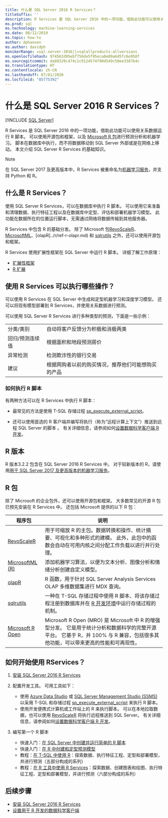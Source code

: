 ```yaml
---
title: 什么是 SQL Server 2016 R Services？
titleSuffix: ''
description: R Services 是 SQL Server 2016 中的一项功能，借助此功能可以使用关系数据运行 R 脚本。 可以使用开源包和框架，以及 Microsoft R 包进行预测分析和机器学习。 脚本在数据库中执行，而不将数据移动到 SQL Server 外部或是在网络上移动。 本文介绍 SQL Server R Services 的基础知识。
ms.prod: sql
ms.technology: machine-learning-services
ms.date: 08/12/2019
ms.topic: how-to
author: dphansen
ms.author: davidph
monikerRange: =sql-server-2016||=sqlallproducts-allversions
ms.openlocfilehash: 974562d95ebf756de5f95eca0e89a6d5fc6e958f
ms.sourcegitcommit: da88320c474c1c9124574f90d549c50ee3387b4c
ms.translationtype: HT
ms.contentlocale: zh-CN
ms.lasthandoff: 07/01/2020
ms.locfileid: "85775392"
---
```

# <a name="what-is-sql-server-2016-r-services"></a>什么是 SQL Server 2016 R Services？
 [!INCLUDE [SQL Server](../../includes/applies-to-version/sqlserver.md)]

R Services 是 SQL Server 2016 中的一项功能，借助此功能可以使用关系数据运行 R 脚本。 可以使用开源包和框架，以及 [Microsoft R 包](#packages)进行预测分析和机器学习。 脚本在数据库中执行，而不将数据移动到 SQL Server 外部或是在网络上移动。 本文介绍 SQL Server R Services 的基础知识。

> [!Note]
> 在 SQL Server 2017 及更高版本中，R Services 被重命名为[机器学习服务](../sql-server-machine-learning-services.md)，并支持 Python 和 R。

## <a name="what-is-r-services"></a>什么是 R Services？

使用 SQL Server R Services，可以在数据库中执行 R 脚本。 可以使用它来准备和清理数据、执行特征工程以及在数据库中定型、评估和部署机器学习模型。 此功能在数据所在的位置运行脚本，无需通过网络将数据传输到其他服务器。

R Services 中包含 R 的基础分发。 除了 Microsoft 包[RevoScaleR](../r/ref-r-revoscaler.md)、[MicrosoftML](../r/ref-r-microsoftml.md)、[olapR]../r/ref-r-olapr.md) 和 [sqlrutils](../r/ref-r-sqlrutils.md) 之外，还可以使用开源包和框架。

R Services 使用扩展性框架在 SQL Server 中运行 R 脚本。 详细了解工作原理：

+ [扩展性框架](../concepts/extensibility-framework.md)
+ [R 扩展](../concepts/extension-r.md)

## <a name="what-can-i-do-with-r-services"></a>使用 R Services 可以执行哪些操作？

可以使用 R Services 在 SQL Server 中生成和定型机器学习和深度学习模型。 还可以将现有模型部署到 R Services，并使用关系数据进行预测。

可以使用 SQL Server R Services 进行多种类型的预测，下面是一些示例：

|||
|-|-|
|分类/类别|自动将客户反馈分为积极和消极两类|
|回归/预测连续值|根据面积和地段预测房价|
|异常检测|检测欺诈性的银行交易 |
|建议|根据网购者以前的购买情况，推荐他们可能想购买的产品|

### <a name="how-to-execute-r-scripts"></a>如何执行 R 脚本

有两种方法可以在 R Services 中执行 R 脚本：

+ 最常见的方法是使用 T-SQL 存储过程 [sp_execute_external_script](../../relational-databases/system-stored-procedures/sp-execute-external-script-transact-sql.md)。

+ 还可以使用首选的 R 客户端并编写将执行（称为“远程计算上下文”）推送到远程 SQL Server 的脚本  。 有关详细信息，请参阅如何[设置数据科学客户端 R 开发](../r/set-up-a-data-science-client.md)。

<a name="version"></a>

## <a name="r-version"></a>R 版本

R 版本3.2.2 包含在 SQL Server 2016 R Services 中。 对于较新版本的 R，请使用[用于 SQL Server 2017 及更高版本的机器学习服务](../sql-server-machine-learning-services.md)。

<a name="packages"></a>

## <a name="r-packages"></a>R 包

除了 Microsoft 的企业包外，还可以使用开源包和框架。 大多数常见的开源 R 包已预先安装在 R Services 中。 还包括 Microsoft 提供的以下 R 包：

| 程序包 | 说明 |
|-|-|
| [RevoScaleR](../r/ref-r-revoscaler.md) | 用于可缩放 R 的主包。数据转换和操作、统计摘要、可视化和多种形式的建模。 此外，此包中的函数会自动在可用内核之间分配工作负载以进行并行处理。 |
| [MicrosoftML (R)](../r/ref-r-microsoftml.md) | 添加机器学习算法，以便为文本分析、图像分析和情绪分析创建自定义模型。 |
| [olapR](../r/ref-r-olapr.md) | R 函数，用于针对 SQL Server Analysis Services OLAP 多维数据集进行 MDX 查询。 |
| [sqlrutils](../r/ref-r-sqlrutils.md) | 一种在 T-SQL 存储过程中使用 R 脚本、将该存储过程注册到数据库并在 [R 开发环境](../r/set-up-a-data-science-client.md)中运行存储过程的机制。 |
| [Microsoft R Open](https://mran.microsoft.com/rro) | Microsoft R Open (MRO) 是 Microsoft 中 R 的增强型分发。 它是用于统计分析和数据科学的完整开源平台。 它基于 R，并 100% 与 R 兼容，包括很多其他功能，可以带来更高的性能和可再现性。 |

## <a name="how-do-i-get-started-with-rservices"></a>如何开始使用 RServices？

1. [安装 SQL Server 2016 R Services](../install/sql-r-services-windows-install.md)

1. 配置开发工具。 可用工具如下：

    + 使用 [Azure Data Studio](../../azure-data-studio/what-is.md) 或 [SQL Server Management Studio (SSMS)](../../ssms/sql-server-management-studio-ssms.md) 以采用 T-SQL 和存储过程 [sp_execute_external_script](../../relational-databases/system-stored-procedures/sp-execute-external-script-transact-sql.md) 来执行 R 脚本。
    + 使用开发便携式计算机或工作站上的 R 来执行脚本。 可以在本地拉取数据，也可以使用 [RevoScaleR](../r/ref-r-revoscaler.md) 将执行远程推送到 SQL Server。 有关详细信息，请参阅如何[设置数据科学客户端 R 开发](../r/set-up-a-data-science-client.md)。

1. 编写第一个 R 脚本

    + 快速入门：[在 SQL Server 中创建并运行简单的 R 脚本](../tutorials/quickstart-r-create-script.md)
    + 快速入门：[在 R 中创建和定型预测模型](../tutorials/quickstart-r-train-score-model.md)
    + 教程：[在 T-SQL 中使用 R](../tutorials/sqldev-in-database-r-for-sql-developers.md)：探索数据、执行特征工程、定型和部署模型，并进行预测（五部分构成的系列）
    + 教程：[在 R 工具中使用 R Services](../tutorials/walkthrough-data-science-end-to-end-walkthrough.md)：探索数据、创建图表和绘图、执行特征工程、定型和部署模型，并进行预测（六部分构成的系列）

## <a name="next-steps"></a>后续步骤

+ [安装 SQL Server 2016 R Services](../install/sql-r-services-windows-install.md)
+ [设置用于 R 开发的数据科学客户端](../r/set-up-a-data-science-client.md)